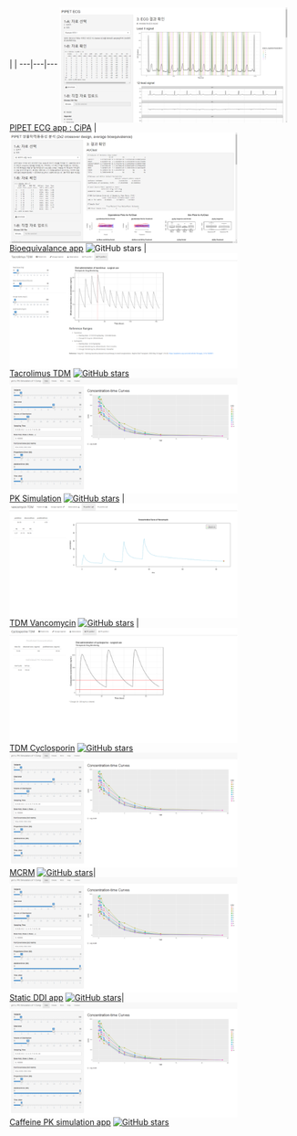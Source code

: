  | | 
---|---|---
<img src="assets/app-jtpeak.png" align="center" width="400" /><br> [PIPET ECG app : CiPA](./pipetecg)    |   <img src="assets/app-be.png"  align="center" width="400" /><br> [Bioequivalance app](./shiny-be) ![GitHub stars](https://img.shields.io/github/stars/pipetcpt/shiny-be?style=social)   |   <img src="assets/app-taclorimus.png" align="center" width="400" /><br> [Tacrolimus TDM](https://asan.shinyapps.io/pk1c/) [![GitHub stars](https://img.shields.io/github/stars/pipetcpt/shiny-be?style=social)](https://github.com/pipetcpt/tdm-tacrolimus)
<img src="assets/app-pk1c.png" align="center" width="400" /><br> [PK Simulation](https://asan.shinyapps.io/pk1c) [![GitHub stars](https://img.shields.io/github/stars/pipetcpt/shiny-pk1c-oral?style=social)](https://github.com/pipetcpt/shiny-pk1c-oral) | <img src="assets/app-vanco.png" align="center" width="400" /><br> [TDM Vancomycin](https://pipet.shinyapps.io/vancomycin/) [![GitHub stars](https://img.shields.io/github/stars/pipetcpt/tdm-vancomycin?style=social)](https://github.com/pipetcpt/tdm-vancomycin) | <img src="assets/app-cyclo.png" align="center" width="400" /><br> [TDM Cyclosporin](URL) [![GitHub stars](https://img.shields.io/github/stars/pipetcpt/shiny-pk1c-oral?style=social)](https://github.com/pipetcpt/shiny-pk1c-oral)
<img src="assets/app-pk1c.png" align="center" width="400" /><br> [MCRM](URL) [![GitHub stars](https://img.shields.io/github/stars/pipetcpt/tdm-vancomycin?style=social)](https://github.com/pipetcpt/tdm-vancomycin)|<img src="assets/app-pk1c.png" align="center" width="400" /><br> [Static DDI app](URL) [![GitHub stars](https://img.shields.io/github/stars/pipetcpt/tdm-vancomycin?style=social)](https://github.com/pipetcpt/tdm-vancomycin)|<img src="assets/app-pk1c.png" align="center" width="400" /><br> [Caffeine PK simulation app](URL) [![GitHub stars](https://img.shields.io/github/stars/pipetcpt/tdm-vancomycin?style=social)](https://github.com/pipetcpt/tdm-vancomycin)
